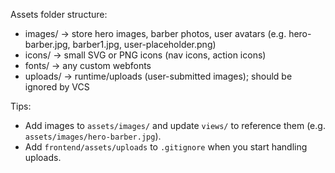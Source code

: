 Assets folder structure:

- images/    -> store hero images, barber photos, user avatars (e.g. hero-barber.jpg, barber1.jpg, user-placeholder.png)
- icons/     -> small SVG or PNG icons (nav icons, action icons)
- fonts/     -> any custom webfonts
- uploads/   -> runtime/uploads (user-submitted images); should be ignored by VCS

Tips:
- Add images to `assets/images/` and update `views/` to reference them (e.g. `assets/images/hero-barber.jpg`).
- Add `frontend/assets/uploads` to `.gitignore` when you start handling uploads.
